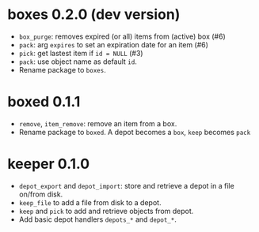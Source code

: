 # boxes 0.2.0 (dev version)

* `box_purge`: removes expired (or all) items from (active) box (#6)
* `pack`: arg `expires` to set an expiration date for an item (#6)
* `pick`: get lastest item if `id = NULL` (#3)
* `pack`: use object name as default `id`.
* Rename package to `boxes`.

# boxed 0.1.1

* `remove`, `item_remove`: remove an item from a box.
* Rename package to `boxed`. A depot becomes a `box`, `keep` becomes `pack`

# keeper 0.1.0

* `depot_export` and `depot_import`: store and retrieve a depot in a file on/from disk.
* `keep_file` to add a file from disk to a depot.
* `keep` and `pick` to add and retrieve objects from depot.
* Add basic depot handlers `depots_*` and `depot_*`.
